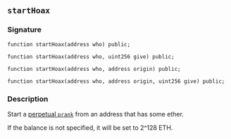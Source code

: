 ## `startHoax`

### Signature

```solidity
function startHoax(address who) public;
```

```solidity
function startHoax(address who, uint256 give) public;
```

```solidity
function startHoax(address who, address origin) public;
```

```solidity
function startHoax(address who, address origin, uint256 give) public;
```

### Description

Start a [perpetual `prank`](../../cheatcodes/start-prank.md) from an address that has some ether.

If the balance is not specified, it will be set to 2^128 ETH.